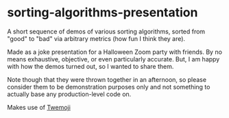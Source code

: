 # sorting-algorithms-presentation

A short sequence of demos of various sorting algorithms, sorted from "good" to "bad" via arbitrary metrics (how fun I think they are).

Made as a joke presentation for a Halloween Zoom party with friends. By no means exhaustive, objective, or even particularly accurate. But, I am happy with how the demos turned out, so I wanted to share them.

Note though that they were thrown together in an afternoon, so please consider them to be demonstration purposes only and not something to actually base any production-level code on.

Makes use of [Twemoji](https://twemoji.twitter.com/)
